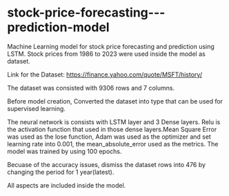 # stock-price-forecasting---prediction-model
Machine Learning model for stock price forecasting and prediction using LSTM. Stock prices from 1986 to 2023 were used inside the model as dataset.

Link for the Dataset: https://finance.yahoo.com/quote/MSFT/history/

The dataset was consisted with 9306 rows and 7 columns.

Before model creation, Converted the dataset into type that can be used for supervised learning. 

The neural network is consists with LSTM layer and 3 Dense layers. Relu is the activation function that used in those dense layers.Mean Square Error was used as the lose function, Adam was used as the optimizer and set learning rate into 0.001, the mean_absolute_error used as the metrics. The model was trained by using 100 epochs.


Becuase of the accuracy issues, dismiss the dataset rows into 476 by changing the period for 1 year(latest).

All aspects are included inside the model.
